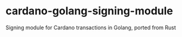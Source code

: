 # cardano-golang-signing-module

Signing module for Cardano transactions in Golang, ported from Rust
